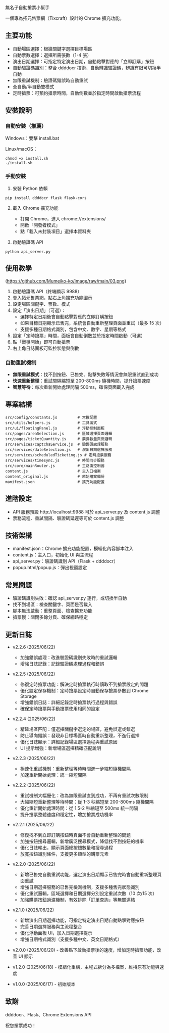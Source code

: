 無名子自動搶票小幫手

一個專為拓元售票網（Tixcraft）設計的 Chrome 擴充功能。

## 主要功能

- 自動場區選擇：根據關鍵字選擇目標場區
- 自動票數選擇：選擇所需張數（1-4 張）
- 演出日期選擇：可指定特定演出日期，自動點擊對應的「立即訂購」按鈕
- 自動驗證碼識別：整合 ddddocr 技術，自動辨識驗證碼，辨識有限可切換半自動
- 無限重試機制：驗證碼錯誤時自動重試
- 全自動/半自動雙模式
- 定時搶票：可預約搶票時間，自動倒數並於指定時間啟動搶票流程

## 安裝說明

### 自動安裝（推薦）

Windows：雙擊 install.bat

Linux/macOS：

```
chmod +x install.sh
./install.sh
```

### 手動安裝

1. 安裝 Python 依賴

```
pip install ddddocr flask flask-cors
```

2. 載入 Chrome 擴充功能

   - 打開 Chrome，進入 chrome://extensions/
   - 開啟「開發者模式」
   - 點「載入未封裝項目」選擇本資料夾

3. 啟動驗證碼 API

```
python api_server.py
```

## 使用教學

(https://github.com/Mumeiko-ko/image/raw/main/03.png)

1. 啟動驗證碼 API（終端顯示 9988）
2. 登入拓元售票網，點右上角擴充功能圖示
3. 設定場區關鍵字、票數、模式
4. 設定「演出日期」（可選）：
   - 選擇特定日期後會自動點擊對應的立即訂購按鈕
   - 如果目標日期顯示已售完，系統會自動重新整理頁面並重試（最多 15 次）
   - 支援多種日期格式識別，包含中文、數字、星期等格式
5. 設定「定時搶票」時間，面板會自動倒數並於指定時間啟動（可選）
6. 點「戰爭開始」即可自動搶票
7. 右上角日誌面板可監控狀態與倒數

### 自動重試機制

- **無限重試模式**：找不到按鈕、已售完、點擊失敗等情況會無限重試直到成功
- **快速重新整理**：重試間隔縮短至 200-800ms 隨機時間，提升搶票速度
- **智慧等待**：每次重新開始處理間隔 500ms，確保頁面載入完成

## 專案結構

```
src/config/constants.js         # 常數配置
src/utils/helpers.js            # 工具函式
src/ui/floatingPanel.js         # 浮動控制面板
src/pages/areaSelection.js      # 區域選擇頁面邏輯
src/pages/ticketQuantity.js     # 票券數量頁面邏輯
src/services/captchaService.js  # 驗證碼處理服務
src/services/dateSelection.js   # 演出日期選擇服務
src/services/scheduledTicketing.js # 定時搶票服務
src/services/timesync.js        # 時間同步服務
src/core/mainRouter.js          # 主路由控制器
content.js                      # 主入口檔案
content_original.js             # 原始檔案備份
manifest.json                   # 擴充功能配置
```

## 進階設定

- API 服務預設 http://localhost:9988
  可於 api_server.py 及 content.js 調整
- 票務流程、重試間隔、驗證碼延遲等可於 content.js 調整

## 技術架構

- manifest.json：Chrome 擴充功能配置，模組化內容腳本注入
- content.js：主入口，初始化 UI 與主流程
- api_server.py：驗證碼識別 API（Flask + ddddocr）
- popup.html/popup.js：彈出視窗設定

## 常見問題

- 驗證碼識別失敗：確認 api_server.py 運行，或切換半自動
- 找不到場區：檢查關鍵字、頁面是否載入
- 腳本無法啟動：重整頁面、檢查擴充功能
- 搶票慢：關閉多餘分頁、確保網路穩定

## 更新日誌

- v2.2.6 (2025/06/22)

  - 加強錯誤處理：改進驗證碼識別失敗時的重試邏輯
  - 增強日誌記錄：記錄驗證碼處理過程和錯誤

- v2.2.5 (2025/06/22)

  - 修復定時搶票功能：解決定時搶票執行時讀取不到搶票設定的問題
  - 優化設定保存機制：定時搶票設定時自動保存搶票參數到 Chrome Storage
  - 增強錯誤日誌：詳細記錄定時搶票執行過程與錯誤
  - 確保定時搶票與手動搶票使用相同的設定

- v2.2.4 (2025/06/22)

  - 精確場區匹配：僅選擇關鍵字選定的場區，避免誤選或錯選
  - 防止導向錯誤：發現非目標場區時自動重新整理，不進行選擇
  - 優化日誌顯示：詳細記錄場區選擇過程與重試原因
  - UI 提示增強：新增場區選擇精確匹配說明

- v2.2.3 (2025/06/22)

  - 極速化重試機制：重新整理等待時間進一步縮短隨機間隔
  - 加速重新開始處理：統一縮短間隔

- v2.2.2 (2025/06/22)

  - 重試機制大幅優化：改為無限重試直到成功，不再有重試次數限制
  - 大幅縮短重新整理等待時間：從 1-3 秒縮短至 200-800ms 隨機間隔
  - 優化重新開始處理時間：從 1.5-2 秒縮短至 500ms 統一間隔
  - 提升搶票整體速度和穩定性，增加搶票成功機率

- v2.2.1 (2025/06/22)

  - 修復找不到立即訂購按鈕時頁面不會自動重新整理的問題
  - 加強按鈕搜尋邏輯，新增廣泛搜尋模式，降低找不到按鈕的機率
  - 優化日誌輸出，顯示頁面總按鈕數量和搜尋過程
  - 放寬按鈕識別條件，支援更多類型的購票元素

- v2.2.0 (2025/06/22)

  - 新增已售完自動重試功能，選定演出日期顯示已售完時會自動重新整理頁面重試
  - 增強日期選擇服務的已售完檢測機制，支援多種售完狀態識別
  - 優化重試邏輯，區域選擇和日期選擇分別設定重試次數（10 次/15 次）
  - 加強購票按鈕過濾機制，有效排除「訂單查詢」等無關連結

- v2.1.0 (2025/06/22)

  - 新增演出日期選擇功能，可指定特定演出日期自動點擊對應按鈕
  - 完善日期選擇服務與主流程整合
  - 優化浮動面板 UI，加入日期選擇提示
  - 增強日期格式識別（支援多種中文、英文日期格式）

- v2.0.0 (2025/06/20) - 改善點下啟動搶票後的速度，增加定時搶票功能，改善 UI 顯示
- v1.2.0 (2025/06/18) - 模組化重構，主程式拆分為多檔案，維持原有功能與速度
- v1.0.0 (2025/06/17) - 初始版本

## 致謝

ddddocr、Flask、Chrome Extensions API

祝您搶票成功！
